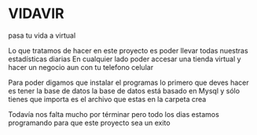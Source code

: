 # VIDAVIR
pasa tu vida a virtual

Lo que tratamos de hacer en este proyecto es poder llevar todas nuestras estadísticas diarias 
En cualquier lado poder accesar una tienda virtual y hacer un negocio aun con tu telefono celular 

Para poder digamos que instalar el programas lo primero que deves hacer es tener la base de datos 
la base de datos está basado en Mysql y sólo tienes que importa es el archivo que estas en la carpeta crea 

Todavía nos falta mucho por términar pero todo los dias estamos programando para que este proyecto sea un exito 
